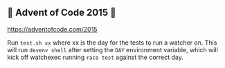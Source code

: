 ## 🎄 Advent of Code 2015 🎄

https://adventofcode.com/2015

Run `test.sh xx` where xx is the day for the tests to run a watcher on.  This will run `devenv shell` after setting the `DAY` environment variable, which will kick off watchexec running `raco test` against the correct day.